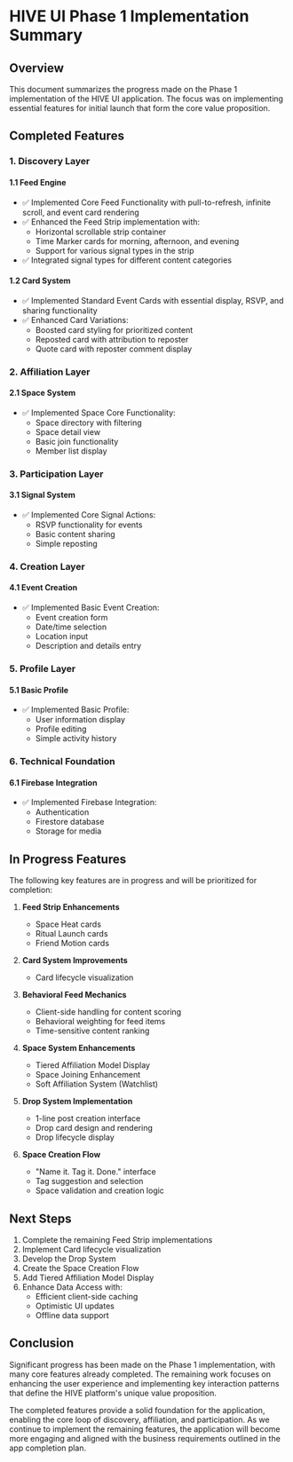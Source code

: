 # HIVE UI Phase 1 Implementation Summary

## Overview

This document summarizes the progress made on the Phase 1 implementation of the HIVE UI application. The focus was on implementing essential features for initial launch that form the core value proposition.

## Completed Features

### 1. Discovery Layer

#### 1.1 Feed Engine
- ✅ Implemented Core Feed Functionality with pull-to-refresh, infinite scroll, and event card rendering
- ✅ Enhanced the Feed Strip implementation with:
  - Horizontal scrollable strip container
  - Time Marker cards for morning, afternoon, and evening
  - Support for various signal types in the strip
- ✅ Integrated signal types for different content categories

#### 1.2 Card System
- ✅ Implemented Standard Event Cards with essential display, RSVP, and sharing functionality
- ✅ Enhanced Card Variations:
  - Boosted card styling for prioritized content
  - Reposted card with attribution to reposter
  - Quote card with reposter comment display

### 2. Affiliation Layer

#### 2.1 Space System
- ✅ Implemented Space Core Functionality:
  - Space directory with filtering
  - Space detail view
  - Basic join functionality
  - Member list display

### 3. Participation Layer

#### 3.1 Signal System
- ✅ Implemented Core Signal Actions:
  - RSVP functionality for events
  - Basic content sharing
  - Simple reposting

### 4. Creation Layer

#### 4.1 Event Creation
- ✅ Implemented Basic Event Creation:
  - Event creation form
  - Date/time selection
  - Location input
  - Description and details entry

### 5. Profile Layer

#### 5.1 Basic Profile
- ✅ Implemented Basic Profile:
  - User information display
  - Profile editing
  - Simple activity history

### 6. Technical Foundation

#### 6.1 Firebase Integration
- ✅ Implemented Firebase Integration:
  - Authentication
  - Firestore database
  - Storage for media

## In Progress Features

The following key features are in progress and will be prioritized for completion:

1. **Feed Strip Enhancements**
   - Space Heat cards
   - Ritual Launch cards
   - Friend Motion cards

2. **Card System Improvements**
   - Card lifecycle visualization

3. **Behavioral Feed Mechanics**
   - Client-side handling for content scoring
   - Behavioral weighting for feed items
   - Time-sensitive content ranking

4. **Space System Enhancements**
   - Tiered Affiliation Model Display
   - Space Joining Enhancement
   - Soft Affiliation System (Watchlist)

5. **Drop System Implementation**
   - 1-line post creation interface
   - Drop card design and rendering
   - Drop lifecycle display

6. **Space Creation Flow**
   - "Name it. Tag it. Done." interface
   - Tag suggestion and selection
   - Space validation and creation logic

## Next Steps

1. Complete the remaining Feed Strip implementations
2. Implement Card lifecycle visualization
3. Develop the Drop System
4. Create the Space Creation Flow
5. Add Tiered Affiliation Model Display
6. Enhance Data Access with:
   - Efficient client-side caching
   - Optimistic UI updates
   - Offline data support

## Conclusion

Significant progress has been made on the Phase 1 implementation, with many core features already completed. The remaining work focuses on enhancing the user experience and implementing key interaction patterns that define the HIVE platform's unique value proposition.

The completed features provide a solid foundation for the application, enabling the core loop of discovery, affiliation, and participation. As we continue to implement the remaining features, the application will become more engaging and aligned with the business requirements outlined in the app completion plan. 